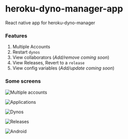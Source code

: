 # heroku-dyno-manager-app
React native app for heroku-dyno-manager

### Features

1. Multiple Accounts
2. Restart `dynos`
3. View collaborators (*Add/remove coming soon*)
4. View Releases, Revert to a `release`
5. View config variables (*Add/update coming soon*)

### Some screens

![Multiple accounts](http://res.cloudinary.com/djvymo9lw/image/upload/w_300/thumb_IMG_0296_1024_djy24j.jpg "Multiple accounts")

![Applications](http://res.cloudinary.com/djvymo9lw/image/upload/w_300/thumb_IMG_0299_1024_krjs5t.jpg "Apps")

![Dynos](http://res.cloudinary.com/djvymo9lw/image/upload/w_300/thumb_IMG_0297_1024_ccsqkm.jpg "App Dynos")

![Releases](http://res.cloudinary.com/djvymo9lw/image/upload/w_300/thumb_IMG_0298_1024_mdhziz.jpg "Releases")

![Android](http://res.cloudinary.com/djvymo9lw/image/upload/w_300/Screenshot_2016-05-19-14-38-48_mvbmnp.jpg "Android drawer")
